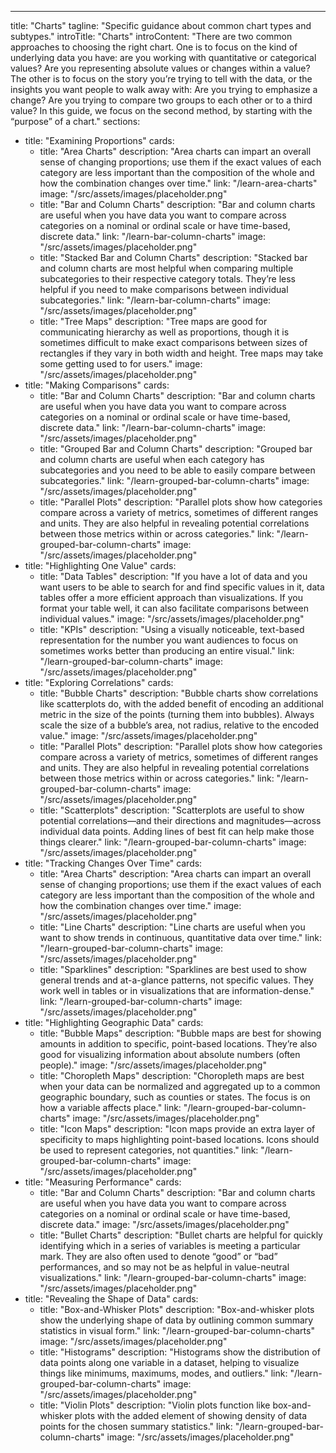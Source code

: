 ---
title: "Charts"
tagline: "Specific guidance about common chart types and subtypes."
introTitle: "Charts"
introContent: "There are two common approaches to choosing the right chart. One is to focus on the kind of underlying data you have: are you working with quantitative or categorical values? Are you representing absolute values or changes within a value? The other is to focus on the story you’re trying to tell with the data, or the insights you want people to walk away with: Are you trying to emphasize a change? Are you trying to compare two groups to each other or to a third value? In this guide, we focus on the second method, by starting with the “purpose” of a chart."
sections:
  - title: "Examining Proportions"
    cards:
      - title: "Area Charts"
        description: "Area charts can impart an overall sense of changing proportions; use them if the exact values of each category are less important than the composition of the whole and how the combination changes over time."
        link: "/learn-area-charts"
        image: "/src/assets/images/placeholder.png"
      - title: "Bar and Column Charts"
        description: "Bar and column charts are useful when you have data you want to compare across categories on a nominal or ordinal scale or have time-based, discrete data."
        link: "/learn-bar-column-charts"
        image: "/src/assets/images/placeholder.png"
      - title: "Stacked Bar and Column Charts"
        description: "Stacked bar and column charts are most helpful when comparing multiple subcategories to their respective category totals. They’re less helpful if you need to make comparisons between individual subcategories."
        link: "/learn-bar-column-charts"
        image: "/src/assets/images/placeholder.png"
      - title: "Tree Maps"
        description: "Tree maps are good for communicating hierarchy as well as proportions, though it is sometimes difficult to make exact comparisons between sizes of rectangles if they vary in both width and height. Tree maps may take some getting used to for users."
        image: "/src/assets/images/placeholder.png"
  - title: "Making Comparisons"
    cards:
      - title: "Bar and Column Charts"
        description: "Bar and column charts are useful when you have data you want to compare across categories on a nominal or ordinal scale or have time-based, discrete data."
        link: "/learn-bar-column-charts"
        image: "/src/assets/images/placeholder.png"
      - title: "Grouped Bar and Column Charts"
        description: "Grouped bar and column charts are useful when each category has subcategories and you need to be able to easily compare between subcategories."
        link: "/learn-grouped-bar-column-charts"
        image: "/src/assets/images/placeholder.png"
      - title: "Parallel Plots"
        description: "Parallel plots show how categories compare across a variety of metrics, sometimes of different ranges and units. They are also helpful in revealing potential correlations between those metrics within or across categories."
        link: "/learn-grouped-bar-column-charts"
        image: "/src/assets/images/placeholder.png"
  - title: "Highlighting One Value"
    cards:
      - title: "Data Tables"
        description: "If you have a lot of data and you want users to be able to search for and find specific values in it, data tables offer a more efficient approach than visualizations. If you format your table well, it can also facilitate comparisons between individual values."
        image: "/src/assets/images/placeholder.png"
      - title: "KPIs"
        description: "Using a visually noticeable, text-based representation for the number you want audiences to focus on sometimes works better than producing an entire visual."
        link: "/learn-grouped-bar-column-charts"
        image: "/src/assets/images/placeholder.png"
  - title: "Exploring Correlations"
    cards:
      - title: "Bubble Charts"
        description: "Bubble charts show correlations like scatterplots do, with the added benefit of encoding an additional metric in the size of the points (turning them into bubbles). Always scale the size of a bubble’s area, not radius, relative to the encoded value."
        image: "/src/assets/images/placeholder.png"
      - title: "Parallel Plots"
        description: "Parallel plots show how categories compare across a variety of metrics, sometimes of different ranges and units. They are also helpful in revealing potential correlations between those metrics within or across categories."
        link: "/learn-grouped-bar-column-charts"
        image: "/src/assets/images/placeholder.png"
      - title: "Scatterplots"
        description: "Scatterplots are useful to show potential correlations—and their directions and magnitudes—across individual data points. Adding lines of best fit can help make those things clearer."
        link: "/learn-grouped-bar-column-charts"
        image: "/src/assets/images/placeholder.png"
  - title: "Tracking Changes Over Time"
    cards:
      - title: "Area Charts"
        description: "Area charts can impart an overall sense of changing proportions; use them if the exact values of each category are less important than the composition of the whole and how the combination changes over time."
        image: "/src/assets/images/placeholder.png"
      - title: "Line Charts"
        description: "Line charts are useful when you want to show trends in continuous, quantitative data over time."
        link: "/learn-grouped-bar-column-charts"
        image: "/src/assets/images/placeholder.png"
      - title: "Sparklines"
        description: "Sparklines are best used to show general trends and at-a-glance patterns, not specific values. They work well in tables or in visualizations that are information-dense."
        link: "/learn-grouped-bar-column-charts"
        image: "/src/assets/images/placeholder.png"
  - title: "Highlighting Geographic Data"
    cards:
      - title: "Bubble Maps"
        description: "Bubble maps are best for showing amounts in addition to specific, point-based locations. They’re also good for visualizing information about absolute numbers (often people)."
        image: "/src/assets/images/placeholder.png"
      - title: "Choropleth Maps"
        description: "Choropleth maps are best when your data can be normalized and aggregated up to a common geographic boundary, such as counties or states. The focus is on how a variable affects place."
        link: "/learn-grouped-bar-column-charts"
        image: "/src/assets/images/placeholder.png"
      - title: "Icon Maps"
        description: "Icon maps provide an extra layer of specificity to maps highlighting point-based locations. Icons should be used to represent categories, not quantities."
        link: "/learn-grouped-bar-column-charts"
        image: "/src/assets/images/placeholder.png"
  - title: "Measuring Performance"
    cards:
      - title: "Bar and Column Charts"
        description: "Bar and column charts are useful when you have data you want to compare across categories on a nominal or ordinal scale or have time-based, discrete data."
        image: "/src/assets/images/placeholder.png"
      - title: "Bullet Charts"
        description: "Bullet charts are helpful for quickly identifying which in a series of variables is meeting a particular mark. They are also often used to denote “good” or “bad” performances, and so may not be as helpful in value-neutral visualizations."
        link: "/learn-grouped-bar-column-charts"
        image: "/src/assets/images/placeholder.png"
  - title: "Revealing the Shape of Data"
    cards:
      - title: "Box-and-Whisker Plots"
        description: "Box-and-whisker plots show the underlying shape of data by outlining common summary statistics in visual form."
        link: "/learn-grouped-bar-column-charts"
        image: "/src/assets/images/placeholder.png"
      - title: "Histograms"
        description: "Histograms show the distribution of data points along one variable in a dataset, helping to visualize things like minimums, maximums, modes, and outliers."
        link: "/learn-grouped-bar-column-charts"
        image: "/src/assets/images/placeholder.png"
      - title: "Violin Plots"
        description: "Violin plots function like box-and-whisker plots with the added element of showing density of data points for the chosen summary statistics."
        link: "/learn-grouped-bar-column-charts"
        image:  "/src/assets/images/placeholder.png"

